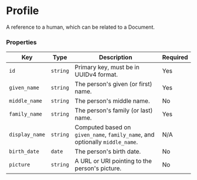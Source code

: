 # Profile
A reference to a human, which can be related to a Document.

### Properties
|Key|Type|Description|Required|
|---|---|---|---|
|`id`|`string`|Primary key, must be in UUIDv4 format.|Yes|
|`given_name`|`string`|The person's given (or first) name.|Yes|
|`middle_name`|`string`|The person's middle name.|No|
|`family_name`|`string`|The person's family (or last) name.|Yes|
|`display_name`|`string`|Computed based on `given_name`, `family_name`, and optionally `middle_name`.|N/A|
|`birth_date`|`date`|The person's birth date.|No|
|`picture`|`string`|A URL or URI pointing to the person's picture.|No|
